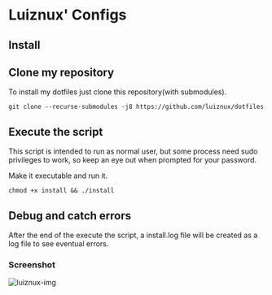 Luiznux' Configs
=================================

## Install

## Clone my repository
To install my dotfiles just clone this repository(with submodules).
```
git clone --recurse-submodules -j8 https://github.com/luiznux/dotfiles
```

## Execute the script
This script is intended to run as normal user, but some process need
sudo privileges to work, so keep an eye out when prompted for your
password.

Make it executable and run it.
```
chmod +x install && ./install
```

## Debug and catch  errors

After the end of the execute the script, a install.log file will be
created as a log file to see eventual errors.


### Screenshot
![luiznux-img](https://github.com/luiznux/luiznux-config/blob/master/images/screenshot.png)
